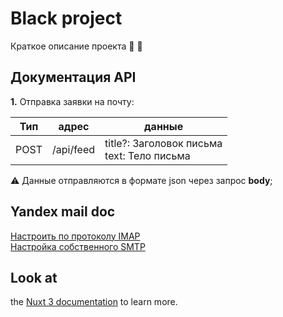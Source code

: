 # Black project
Краткое описание проекта 🔦 🔆

## Документация API

**1.** Отправка заявки на почту:

| Тип  | адрес     | данные                                            |
|------|-----------|---------------------------------------------------|
| POST | /api/feed | title?: Заголовок письма <br/> text: Тело письма |

⚠ Данные отправляются в формате json через запрос **body**;

## Yandex mail doc
[Настроить по протоколу IMAP](https://yandex.ru/support/mail/mail-clients/others.html)  
[Настройка собственного SMTP](https://habr.com/ru/companies/ruvds/articles/325356/)


## Look at
the [Nuxt 3 documentation](https://nuxt.com/docs/getting-started/introduction) to learn more.

